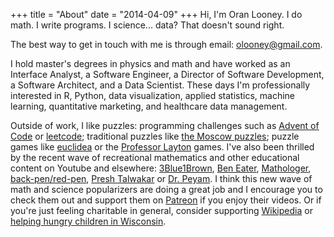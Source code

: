 +++
title = "About"
date = "2014-04-09"
+++
Hi, I'm Oran Looney. I do math. I write programs. I science... data? That
doesn't sound right.

The best way to get in touch with me is through email: 
<a href="mailto:olooney@gmail.com">olooney@gmail.com</a>.

I hold master's degrees in physics and math and have worked as an Interface
Analyst, a Software Engineer, a Director of Software Development, a Software
Architect, and a Data Scientist. These days I'm professionally interested in R,
Python, data visualization, applied statistics, machine learning, quantitative
marketing, and healthcare data management.

Outside of work, I like puzzles: programming challenges such as [Advent of
Code][1] or [leetcode][2]; traditional puzzles like [the Moscow puzzles][3];
puzzle games like [euclidea][4] or the [Professor Layton][5] games. I've also
been thrilled by the recent wave of recreational mathematics and other
educational content on Youtube and elsewhere: [3Blue1Brown][6], [Ben Eater][7],
[Mathologer][10], [back-pen/red-pen][13], [Presh Talwakar][14] or [Dr.
Peyam][12]. I think this new wave of math and science popularizers are doing a
great job and I encourage you to check them out and support them on
[Patreon][11] if you enjoy their videos.  Or if you're just feeling charitable
in general, consider supporting [Wikipedia][8] or [helping hungry children in
Wisconsin][9].


[1]: https://adventofcode.com/
[2]: https://leetcode.com/
[3]: https://www.amazon.com/Moscow-Puzzles-Mathematical-Recreations-Recreational/dp/0486270785/
[4]: https://www.euclidea.xyz/
[5]: https://en.wikipedia.org/wiki/Professor_Layton 
[6]: https://www.youtube.com/channel/UCYO_jab_esuFRV4b17AJtAw
[7]: https://www.youtube.com/user/eaterbc
[8]: https://donate.wikimedia.org/
[9]: https://www.charitynavigator.org/index.cfm?bay=search.summary&orgid=8121
[10]: https://www.youtube.com/channel/UC1_uAIS3r8Vu6JjXWvastJg
[11]: https://www.patreon.com/home
[12]: https://www.youtube.com/channel/UCoOjTxz-u5zU0W38zMkQIFw
[13]: https://www.youtube.com/user/blackpenredpen
[14]: https://www.youtube.com/user/MindYourDecisions
